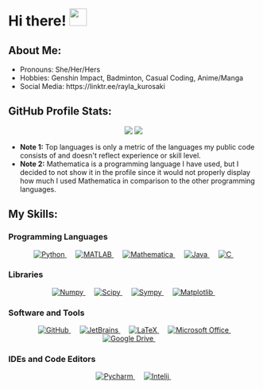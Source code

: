 <!DOCTYPE html>
<html>
<body>
    <h1> Hi there! <img src="https://media.giphy.com/media/hvRJCLFzcasrR4ia7z/giphy.gif" width="35"> </h1>
    <h2> About Me: </h2>
    <ul>
        <li> Pronouns: She/Her/Hers </li>
        <li> Hobbies: Genshin Impact, Badminton, Casual Coding, Anime/Manga </li>
        <li> Social Media: https://linktr.ee/rayla_kurosaki </li>
    </ul>
  <h2> GitHub Profile Stats: </h2>
    <p align="center">
        <img src="https://github-readme-stats.vercel.app/api/top-langs/?username=RaylaKurosaki1503&theme=radical&cache_seconds=7200&langs_count=10&layout=compact&custom_title=Most%20Used%20Languages:%20Personal&hide=Roff,Shell,Makefile,FreeMarker,CSS,Mathematica"/>
        <img src="https://github-readme-stats.vercel.app/api/top-langs/?username=rxp8578&theme=radical&cache_seconds=7200&langs_count=10&layout=compact&custom_title=Most%20Used%20Languages:%20University&hide=Roff,Shell,Makefile,FreeMarker,CSS,Mathematica"/>
    </p>
    <ul>
        <li> <b>Note 1:</b> Top languages is only a metric of the languages my public code consists of and doesn't reflect experience or skill level. </li>
        <li> <b>Note 2:</b> Mathematica is a programming language I have used, but I decided to not show it in the profile since it would not properly display how much I used Mathematica in comparison to the other programming languages. </li>
    </ul>
    <h2> My Skills: </h2>
    <h3> Programming Languages </h3>
    <p align="center"> 
        &emsp; 
        <a href="https://www.python.org" target="_blank">
            <img alt="Python" src="https://img.shields.io/badge/Python%20-%233572a5?style=plastic">
        </a>
        &emsp; 
        <a href="https://www.mathworks.com/products/matlab.html" target="_blank">
            <img alt="MATLAB" src="https://img.shields.io/badge/MATLAB%20-%23e16737?style=plastic">
        </a>
<!--         &emsp; 
        <a href="https://fortran-lang.org/en/" target="_blank">
            <img alt="Fortran" src="https://img.shields.io/badge/Fortran%20-%234d41b1?style=plastic">
        </a> -->
<!--         &emsp; 
        <a href="https://julialang.org/" target="_blank">
            <img alt="Julia" src="https://img.shields.io/badge/Julia%20-%23a270ba?style=plastic">
        </a> -->
        &emsp; 
        <a href="https://www.wolfram.com/mathematica/" target="_blank">
            <img alt="Mathematica" src="https://img.shields.io/badge/Mathematica%20-%23dd1100?style=plastic">
        </a>
<!--         &emsp; 
        <a href="http://www.ams.org/publications/what-is-tex" target="_blank">
            <img alt="TeX" src="https://img.shields.io/badge/TeX%20-%233d6117?style=plastic">
        </a> -->
        &emsp; 
        <a href="https://www.java.com/en/" target="_blank">
            <img alt="Java" src="https://img.shields.io/badge/Java%20-%23b07219?style=plastic">
        </a>
        &emsp; 
        <a href="https://www.cprogramming.com/" target="_blank">
            <img alt="C" src="https://img.shields.io/badge/C%20-%23555555?style=plastic">
        </a>
        &emsp; 
        <a href="" target="_blank">
            <img alt="" src="">
        </a>
    </p>
    <h3> Libraries </h3>
    <p align="center">
        &emsp; 
        <a href="https://numpy.org/" target="_blank">
            <img alt="Numpy" src="https://img.shields.io/badge/Numpy%20-%234dabcf?style=plastic">
        </a>
        &emsp; 
        <a href="https://scipy.org/" target="_blank">
            <img alt="Scipy" src="https://img.shields.io/badge/Scipy%20-%230054a6?style=plastic">
        </a>
        &emsp; 
        <a href="https://www.sympy.org/en/index.html" target="_blank">
            <img alt="Sympy" src="https://img.shields.io/badge/Sympy%20-%233b5526?style=plastic">
        </a>
        &emsp; 
        <a href="https://matplotlib.org/" target="_blank">
            <img alt="Matplotlib" src="https://img.shields.io/badge/Matplotlib%20-%2365baea?style=plastic">
        </a>
        &emsp; 
        <a href="" target="_blank">
            <img alt="" src="">
        </a>
    </p>
    <h3> Software and Tools </h3>
    <p align="center">
        &emsp; 
        <a href="https://github.com/" target="_blank">
            <img alt="GitHub" src="">
        </a>
        &emsp; 
        <a href="https://www.jetbrains.com/" target="_blank">
            <img alt="JetBrains" src="">
        </a>
        &emsp; 
        <a href="https://www.latex-project.org/" target="_blank">
            <img alt="LaTeX" src="">
        </a>
        &emsp; 
        <a href="https://www.microsoft.com/en-us/microsoft-365/microsoft-office" target="_blank">
            <img alt="Microsoft Office" src="">
        </a>
        &emsp; 
        <a href="https://drive.google.com/drive/my-drive" target="_blank">
            <img alt="Google Drive" src="">
        </a>
        &emsp; 
        <a href="" target="_blank">
            <img alt="" src="">
        </a>
    </p>
    <h3> IDEs and Code Editors </h3>
    <p align="center">
        &emsp; 
        <a href="https://www.jetbrains.com/pycharm/" target="_blank">
            <img alt="Pycharm" src="">
        </a>
        &emsp; 
        <a href="https://www.jetbrains.com/idea/" target="_blank">
            <img alt="Intelij" src="">
        </a>
<!--         &emsp; 
        <a href="https://code.visualstudio.com/" target="_blank">
            <img alt="Visual Studio Code" src="">
        </a> -->
        &emsp; 
        <a href="" target="_blank">
            <img alt="" src="">
        </a>
    </p>

</body>
</html>
